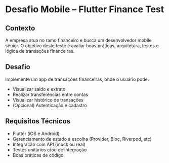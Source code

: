 # Desafio Mobile – Flutter Finance Test

## Contexto
A empresa atua no ramo financeiro e busca um desenvolvedor mobile sênior. O objetivo deste teste é avaliar boas práticas, arquitetura, testes e lógica de transações financeiras.

## Desafio
Implemente um app de transações financeiras, onde o usuário pode:
- Visualizar saldo e extrato
- Realizar transferências entre contas
- Visualizar histórico de transações
- (Opcional) Autenticação e cadastro

## Requisitos Técnicos
- Flutter (iOS e Android)
- Gerenciamento de estado à escolha (Provider, Bloc, Riverpod, etc)
- Integração com API (mock ou real)
- Testes unitários e/ou de integração
- Boas práticas de código
